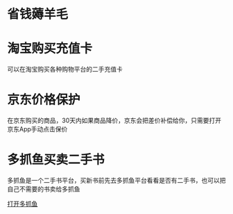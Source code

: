 # 省钱薅羊毛

# 淘宝购买充值卡
可以在淘宝购买各种购物平台的二手充值卡

# 京东价格保护
在京东购买的商品，30天内如果商品降价，京东会把差价补偿给你，只需要打开京东App手动点击保价

# 多抓鱼买卖二手书
多抓鱼是一个二手书平台，买新书前先去多抓鱼平台看看是否有二手书，也可以把自己不需要的书卖给多抓鱼

[打开多抓鱼](https://a.app.qq.com/o/simple.jsp?pkgname=com.duozhuayu.dejavu)